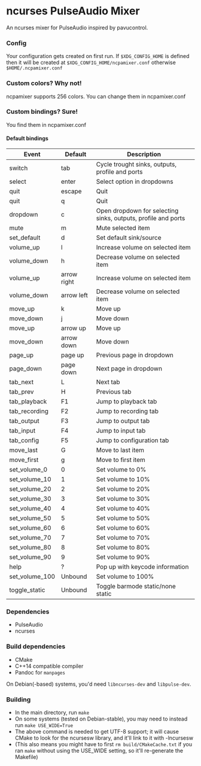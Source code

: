 # ncurses PulseAudio Mixer

An ncurses mixer for PulseAudio inspired by pavucontrol.

### Config
Your configuration gets created on first run. If  `$XDG_CONFIG_HOME` is defined then it will be created at `$XDG_CONFIG_HOME/ncpamixer.conf` otherwise `$HOME/.ncpamixer.conf`

### Custom colors? Why not!
ncpamixer supports 256 colors. You can change them in ncpamixer.conf

### Custom bindings? Sure!
You find them in ncpamixer.conf 

#### Default bindings
| Event | Default | Description |
| --- | --- |---|
| switch | tab | Cycle trought sinks, outputs, profile and ports |
| select | enter | Select option in dropdowns |
| quit | escape | Quit |
| quit | q | Quit |
| dropdown | c | Open dropdown for selecting sinks, outputs, profile and ports |
| mute | m | Mute selected item |
| set_default | d | Set default sink/source |
| volume_up | l | Increase volume on selected item |
| volume_down | h | Decrease volume on selected item |
| volume_up | arrow right |  Increase volume on selected item |
| volume_down | arrow left |  Decrease volume on selected item |
| move_up | k | Move up |
| move_down | j | Move down |
| move_up | arrow up | Move up |
| move_down | arrow down | Move down |
| page_up | page up | Previous page in dropdown |
| page_down | page down | Next page in dropdown |
| tab_next | L | Next tab | 
| tab_prev | H | Previous tab | 
| tab_playback | F1 | Jump to playback tab|
| tab_recording | F2 | Jump to recording tab |
| tab_output | F3 | Jump to output tab |
| tab_input | F4 | Jump to input tab |
| tab_config | F5 | Jump to configuration tab |
| move_last | G | Move to last item |
| move_first | g | Move to first item |
| set_volume_0 | 0 | Set volume to 0% |
| set_volume_10 | 1 | Set volume to 10% |
| set_volume_20 | 2 | Set volume to 20% |
| set_volume_30 | 3 | Set volume to 30% |
| set_volume_40 | 4 | Set volume to 40% |
| set_volume_50 | 5 | Set volume to 50% |
| set_volume_60 | 6 | Set volume to 60% |
| set_volume_70 | 7 | Set volume to 70% |
| set_volume_80 | 8 | Set volume to 80% |
| set_volume_90 | 9 | Set volume to 90% |
| help | ? | Pop up with keycode information |
| set_volume_100 | Unbound | Set volume to 100% |
| toggle_static | Unbound | Toggle barmode static/none static |

### Dependencies
* PulseAudio
* ncurses

### Build dependencies
* CMake
* C++14 compatible compiler
* Pandoc for `manpages`

On Debian(-based) systems, you'd need `libncurses-dev` and `libpulse-dev`.

### Building
* In the main directory, run `make`
* On some systems (tested on Debian-stable), you may need to instead run `make USE_WIDE=True`
* The above command is needed to get UTF-8 support; it will cause CMake to look for the ncursesw library, and it'll link to it with -lncursesw
* (This also means you might have to first `rm build/CMakeCache.txt` if you ran `make` without using the USE_WIDE setting, so it'll re-generate the Makefile)
